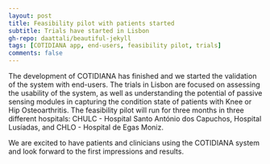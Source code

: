 ```yaml
---
layout: post
title: Feasibility pilot with patients started
subtitle: Trials have started in Lisbon
gh-repo: daattali/beautiful-jekyll
tags: [COTIDIANA app, end-users, feasibility pilot, trials]
comments: false
---
```


The development of COTIDIANA has finished and we started the validation of the system with end-users. The trials in Lisbon are focused on assessing the usability of the system, as well as understanding the potential of passive sensing modules in capturing the condition state of patients with Knee or Hip Osteoarthritis. The feasibility pilot will run for three months in three different hospitals: CHULC - Hospital Santo António dos Capuchos, Hospital Lusíadas, and CHLO - Hospital de Egas Moniz.

We are excited to have patients and clinicians using the COTIDIANA system and look forward to the first impressions and results.

<!--If you live in Portugal and have Knee or Hip Osteoarthritis, you may be able to participate in the trials. Contact us.-->